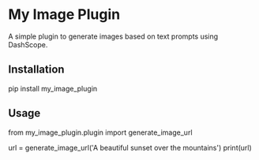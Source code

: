 # My Image Plugin

A simple plugin to generate images based on text prompts using DashScope.

## Installation
pip install my_image_plugin
## Usage
from my_image_plugin.plugin import generate_image_url

url = generate_image_url('A beautiful sunset over the mountains') print(url)
